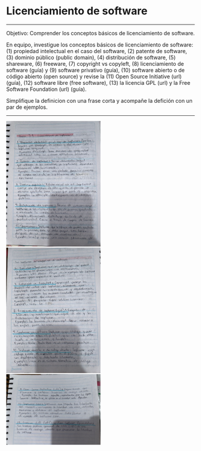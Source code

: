 # Licenciamiento de software

----
Objetivo: Comprender los conceptos básicos de licenciamiento de software.

En equipo, investigue los conceptos básicos de licenciamiento de software: (1) propiedad intelectual en el caso del software, (2) patente de software, (3) dominio público (public domain), (4) distribución de software, (5) shareware, (6) freeware, (7) copyright vs copyleft, (8) licenciamiento de software (guía) y (9) software privativo (guía), (10) software abierto o de código abierto (open source) y revise la (11) Open Source Initiative (url) (guía), (12) software libre (free software), (13) la licencia GPL (url) y la Free Software Foundation (url) (guía). 

Simplifique la definicion con una frase corta y acompañe la defición con un par de ejemplos.

---

<img src="https://github.com/EuniceGallegos/Informatica-1/blob/main/Images/practica10.jpg" alt="ejemplo" width="50%"/>
<img src="https://github.com/EuniceGallegos/Informatica-1/blob/main/Images/practica10.1.jpg" alt="ejemplo" width="50%"/>
<img src="https://github.com/EuniceGallegos/Informatica-1/blob/main/Images/practica10.2.jpg" alt="ejemplo" width="50%"/>

